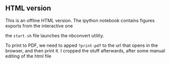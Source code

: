 ## HTML version

This is an offline HTML version.
The ipython notebook contains figures exports from the interactive one


the `start.sh` file launches the nbconvert utility.

To print to PDF, we need to apped `?print-pdf` to the url that opens in the browser, and then print it.
I cropped the stuff afterwards, after some manual editing of the html file


